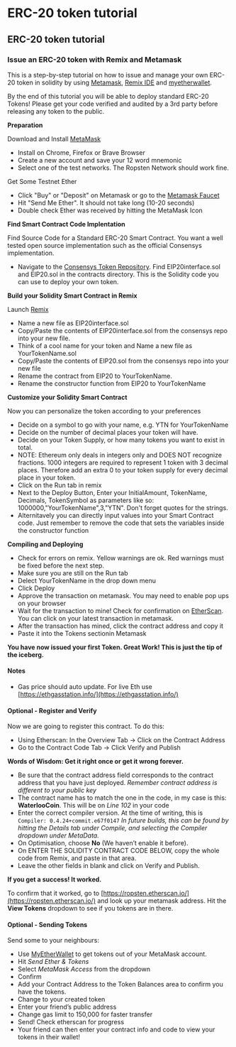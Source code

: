 # ERC-20 token tutorial



## ERC-20 token tutorial

### Issue an ERC-20 token with Remix and Metamask

This is a step-by-step tutorial on how to issue and manage your own ERC-20 token in solidity by using [Metamask](www.metamask.com), [Remix IDE](www.remix.ethereum.org) and [myetherwallet](www.myetherwallet.com).

By the end of this tutorial you will be able to deploy standard ERC-20 Tokens! Please get your code verified and audited by a 3rd party before releasing any token to the public.

**Preparation**

Download and Install [MetaMask](https://metamask.io)

* Install on Chrome, Firefox or Brave Browser
* Create a new account and save your 12 word mnemonic
* Select one of the test networks. The Ropsten Network should work fine.

Get Some Testnet Ether

* Click "Buy" or "Deposit" on Metamask or go to the [Metamask Faucet](https://faucet.metamask.io/)
* Hit "Send Me Ether". It should not take long \(10-20 seconds\)
* Double check Ether was received by hitting the MetaMask Icon

**Find Smart Contract Code Implentation**

Find Source Code for a Standard ERC-20 Smart Contract. You want a well tested open source implementation such as the official Consensys implementation.

* Navigate to the [Consensys Token Repository](https://github.com/ConsenSys/Tokens). Find EIP20interface.sol and EIP20.sol in the contracts directory. This is the Solidity code you can use to deploy your own token. 

**Build your Solidity Smart Contract in Remix**

Launch [Remix](http://remix.ethereum.org)

* Name a new file as EIP20interface.sol
* Copy/Paste the contents of EIP20interface.sol from the consensys repo into your new file.
* Think of a cool name for your token and Name a new file as YourTokenName.sol
* Copy/Paste the contents of EIP20.sol from the consensys repo into your new file
* Rename the contract from EIP20 to YourTokenName.
* Rename the constructor function from EIP20 to YourTokenName

**Customize your Solidity Smart Contract**

Now you can personalize the token according to your preferences

* Decide on a symbol to go with your name, e.g. YTN for YourTokenName
* Decide on the number of decimal places your token will have.
* Decide on your Token Supply, or how many tokens you want to exist in total.
* NOTE: Ethereum only deals in integers only and DOES NOT recognize fractions. 1000 integers are required to represent 1 token with 3 decimal places. Therefore add an extra 0 to your token supply for every decimal place in your token.
* Click on the Run tab in remix
* Next to the Deploy Button, Enter your InitialAmount, TokenName, Decimals, TokenSymbol as parameters like so: 1000000,"YourTokenName",3,"YTN". Don't forget quotes for the strings.
* Alternitavely you can directly input values into your Smart Contract code. Just remember to remove the code that sets the variables inside the constructor function

**Compiling and Deploying**

* Check for errors on remix. Yellow warnings are ok. Red warnings must be fixed before the next step.
* Make sure you are still on the Run tab
* Delect YourTokenName in the drop down menu
* Click Deploy
* Approve the transaction on metamask. You may need to enable pop ups on your browser
* Wait for the transaction to mine! Check for confirmation on [EtherScan](https://ropsten.etherscan.io/). You can click on your latest transaction in metamask.
* After the transaction has mined, click the contract address and copy it
* Paste it into the Tokens sectionin Metamask

**You have now issued your first Token. Great Work! This is just the tip of the iceberg.**

#### Notes

* Gas price should auto update. For live Eth use [https://ethgasstation.info/](https://ethgasstation.info/) 

#### Optional - Register and Verify

Now we are going to register this contract. To do this:

* Using Etherscan: In the Overview Tab → Click on the Contract Address
* Go to the Contract Code Tab → Click Verify and Publish

**Words of Wisdom: Get it right once or get it wrong forever.**

* Be sure that the contract address field corresponds to the contract address that you have just deployed. _Remember contract address is different to your public key_
* The contract name has to match the one in the code, in my case is this: **WaterlooCoin**. This will be on _Line 102_ in your code
* Enter the correct compiler version. At the time of writing, this is `Compiler: 0.4.24+commit.e67f0147` _In future builds, this can be found by hitting the Details tab under Compile, and selecting the Compiler dropdown under MetaData._
* On Optimisation, choose **No** \(We haven’t enable it before\).
* On ENTER THE SOLIDITY CONTRACT CODE BELOW, copy the whole code from Remix, and paste in that area.
* Leave the other fields in blank and click on Verify and Publish.

**If you get a success! It worked.**

To confirm that it worked, go to [https://ropsten.etherscan.io/](https://ropsten.etherscan.io/) and look up your metamask address. Hit the **View Tokens** dropdown to see if you tokens are in there.

#### Optional - Sending Tokens

Send some to your neighbours:

* Use [MyEtherWallet](https://www.myetherwallet.com/) to get tokens out of your MetaMask account.
* Hit _Send Ether & Tokens_
* Select _MetaMask Access_ from the dropdown
* Confirm
* Add your Contract Address to the Token Balances area to confirm you have the tokens.
* Change to your created token
* Enter your friend’s public address
* Change gas limit to 150,000 for faster transfer
* Send! Check etherscan for progress
* Your friend can then enter your contract info and code to view your tokens in their wallet!

